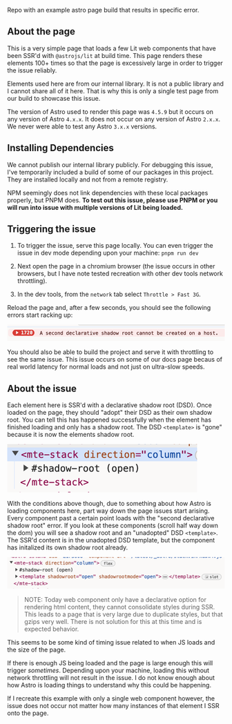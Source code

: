 Repo with an example astro page build that results in specific error.

## About the page

This is a very simple page that loads a few Lit web components that have been SSR'd with `@astrojs/lit` at build time. This page renders these elements 100+ times so that the page is excessively large in order to trigger the issue reliably.

Elements used here are from our internal library. It is not a public library and I cannot share all of it here. That is why this is only a single test page from our build to showcase this issue.

The version of Astro used to render this page was `4.5.9` but it occurs on any version of Astro `4.x.x`. It does not occur on any version of Astro `2.x.x`. We never were able to test any Astro `3.x.x` versions.

## Installing Dependencies

We cannot publish our internal library publicly. For debugging this issue, I've temporarily included a build of some of our packages in this project. They are installed locally and not from a remote registry.

NPM seemingly does not link dependencies with these local packages properly, but PNPM does. **To test out this issue, please use PNPM or you will run into issue with multiple versions of Lit being loaded.**

## Triggering the issue

1) To trigger the issue, serve this page locally. You can even trigger the issue in dev mode depending upon your machine: ```pnpm run dev```

2) Next open the page in a chromium browser (the issue occurs in other browsers, but I have note tested recreation with other dev tools network throttling).

3) In the dev tools, from the `network` tab select `Throttle > Fast 3G`.

Reload the page and, after a few seconds, you should see the following errors start racking up:

![Screenshot of DSD errors](./assets/errors.png)

You should also be able to build the project and serve it with throttling to see the same issue. This issue occurs on some of our docs page becaus of real world latency for normal loads and not just on ultra-slow speeds.

## About the issue

Each element here is SSR'd with a declarative shadow root (DSD). Once loaded on the page, they should "adopt" their DSD as their own shadow root. You can tell this has happened successfully when the element has finished loading and only has a shadow root. The DSD `<template>` is "gone" because it is now the elements shadow root.

![Screenshot of correctly adopted DSD](./assets/correct.png)

With the conditions above though, due to something about how Astro is loading components here, part way down the page issues start arising. Every component past a certain point loads with the "second declarative shadow root" error. If you look at these components (scroll half way down the dom) you will see a shadow root and an "unadopted" DSD `<template>`. The SSR'd content is in the unadopted DSD template, but the component has initalized its own shadow root already.

![Screenshot of incorrectly adopted DSD](./assets/incorrect.png)

> NOTE: Today web component only have a declarative option for rendering html content, they cannot consolidate styles during SSR. This leads to a page that is very large due to duplicate styles, but that gzips very well. There is not solution for this at this time and is expected behavior.

This seems to be some kind of timing issue related to when JS loads and the size of the page. 

If there is enough JS being loaded and the page is large enough this will trigger _sometimes_. Depending upon your machine, loading this without network throttling will not result in the issue. I do not know enough about how Astro is loading things to understand why this could be happening.

If I recreate this example with only a single web component however, the issue does not occur not matter how many instances of that element I SSR onto the page.